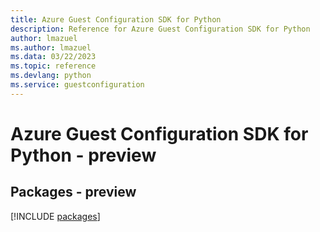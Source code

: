 ```yaml
---
title: Azure Guest Configuration SDK for Python
description: Reference for Azure Guest Configuration SDK for Python
author: lmazuel
ms.author: lmazuel
ms.data: 03/22/2023
ms.topic: reference
ms.devlang: python
ms.service: guestconfiguration
---
```

# Azure Guest Configuration SDK for Python - preview
## Packages - preview
[!INCLUDE [packages](guest-configuration-index.md)]
